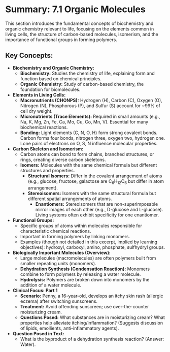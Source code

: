 # Summary: 7.1 Organic Molecules

This section introduces the fundamental concepts of biochemistry and organic chemistry relevant to life, focusing on the elements common in living cells, the structure of carbon-based molecules, isomerism, and the importance of functional groups in forming polymers.

## Key Concepts:

*   **Biochemistry and Organic Chemistry:**
    *   **Biochemistry:** Studies the chemistry of life, explaining form and function based on chemical principles.
    *   **Organic Chemistry:** Study of carbon-based chemistry, the foundation for biomolecules.
*   **Elements in Living Cells:**
    *   **Macronutrients (CHONPS):** Hydrogen (H), Carbon (C), Oxygen (O), Nitrogen (N), Phosphorous (P), and Sulfur (S) account for ~99% of cell dry weight.
    *   **Micronutrients (Trace Elements):** Required in small amounts (e.g., Na, K, Mg, Zn, Fe, Ca, Mo, Cu, Co, Mn, V). Essential for many biochemical reactions.
    *   **Bonding:** Light elements (C, N, O, H) form strong covalent bonds. Carbon forms four bonds, nitrogen three, oxygen two, hydrogen one. Lone pairs of electrons on O, S, N influence molecular properties.
*   **Carbon Skeleton and Isomerism:**
    *   Carbon atoms can bond to form chains, branched structures, or rings, creating diverse carbon skeletons.
    *   **Isomers:** Molecules with the same chemical formula but different structures and properties.
        *   **Structural Isomers:** Differ in the covalent arrangement of atoms (e.g., glucose, fructose, galactose are C<sub>6</sub>H<sub>12</sub>O<sub>6</sub> but differ in atom arrangement).
        *   **Stereoisomers:** Isomers with the same structural formula but different spatial arrangements of atoms.
            *   **Enantiomers:** Stereoisomers that are non-superimposable mirror images of each other (e.g., D-glucose and L-glucose). Living systems often exhibit specificity for one enantiomer.
*   **Functional Groups:**
    *   Specific groups of atoms within molecules responsible for characteristic chemical reactions.
    *   Important in forming polymers by linking monomers.
    *   Examples (though not detailed in this excerpt, implied by learning objectives): hydroxyl, carboxyl, amino, phosphate, sulfhydryl groups.
*   **Biologically Important Molecules (Overview):**
    *   Large molecules (macromolecules) are often polymers built from smaller repeating units (monomers).
    *   **Dehydration Synthesis (Condensation Reaction):** Monomers combine to form polymers by releasing a water molecule.
    *   **Hydrolysis:** Polymers are broken down into monomers by the addition of a water molecule.
*   **Clinical Focus: Part 1**
    *   **Scenario:** Penny, a 16-year-old, develops an itchy skin rash (allergic eczema) after switching sunscreens.
    *   **Treatment:** Avoid offending sunscreen; use over-the-counter moisturizing cream.
    *   **Questions Posed:** What substances are in moisturizing cream? What properties help alleviate itching/inflammation? (Suggests discussion of lipids, emollients, anti-inflammatory agents).
*   **Question Posed in Text:**
    *   What is the byproduct of a dehydration synthesis reaction? (Answer: Water).
